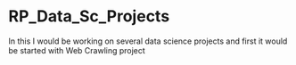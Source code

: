 # RP_Data_Sc_Projects
In this I would be working on several data science projects and first it would be started with Web Crawling project  
